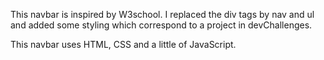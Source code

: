 This navbar is inspired by W3school. I replaced the div tags by nav and ul and added some styling which correspond to a project in devChallenges.

This navbar uses HTML, CSS and a little of JavaScript.
